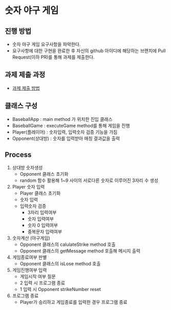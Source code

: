 # 숫자 야구 게임
## 진행 방법
* 숫자 야구 게임 요구사항을 파악한다.
* 요구사항에 대한 구현을 완료한 후 자신의 github 아이디에 해당하는 브랜치에 Pull Request(이하 PR)를 통해 과제를 제출한다.

## 과제 제출 과정
* [과제 제출 방법](https://github.com/next-step/nextstep-docs/tree/master/precourse)

## 클래스 구성
* BaseballApp : main method 가 위치한 진입 클래스
* BaseballGame : executeGame method를 통해 게임을 진행
* Player(플레이어) : 숫자입력, 입력숫자 검증 기능을 가짐
* Opponent(상대방) : 숫자를 입력받아 매칭 결과값을 출력
 
## Process
1. 상대방 숫자생성
    - Opponent 클래스 초기화
    - random 함수 활용해 1~9 사이의 서로다른 숫자로 이루어진 3자리 수 생성
2. Player 숫자 입력
    - Player 클래스 초기화
    - 숫자 입력
    - 입력숫자 검증
        - 3자리 입력여부
        - 숫자 입력여부
        - 숫자 0 입력여부
        - 중복문자 입력여부
4. 숫자계산 (야구게임)
    - Opponent 클래스의 calulateStrike method 호출
    - Opponent 클래스의 getMessage method 호출해 메시지 출력
5. 게임종료여부 판별
    - Opponent 클래스의 isLose method 호출
7. 게임진행여부 입력
    - 게임시작 여부 질문
    - 2 입력 시 프로그램 종료
    - 1 입력 시 Opponent strikeNumber reset
8. 프로그램 종료
    - Player가 승리하고 게임종료를 입력한 경우 프로그램 종료